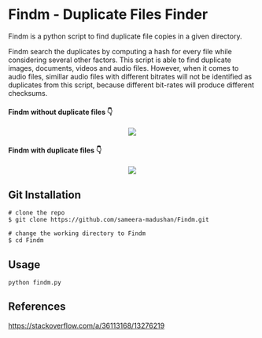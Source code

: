 # Findm - Duplicate Files Finder

Findm is a python script to find duplicate file copies in a given directory. 

Findm search the duplicates by computing a hash for every file while considering several other factors. This script is able to find duplicate images, documents, videos and audio files. However, when it comes to audio files, simillar audio files with different bitrates will not be identified as duplicates from this script, because different bit-rates will produce different checksums.  

#### Findm without duplicate files :point_down:

<p align="center">
  <img src="https://user-images.githubusercontent.com/55880211/79068508-192dac00-7ce5-11ea-8ad6-198c65257706.gif">
</p>

#### Findm with duplicate files :point_down:
<p align="center">
  <img src="https://user-images.githubusercontent.com/55880211/79068513-1b900600-7ce5-11ea-9589-a0d1d69d7d90.gif">
</p>

## Git Installation
```
# clone the repo
$ git clone https://github.com/sameera-madushan/Findm.git

# change the working directory to Findm
$ cd Findm
```

## Usage

```
python findm.py
```

## References
https://stackoverflow.com/a/36113168/13276219

